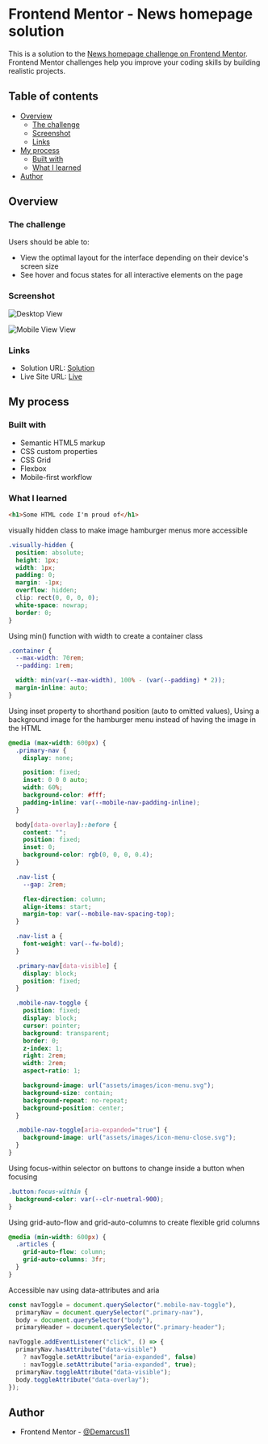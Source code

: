 # Frontend Mentor - News homepage solution

This is a solution to the [News homepage challenge on Frontend Mentor](https://www.frontendmentor.io/challenges/news-homepage-H6SWTa1MFl). Frontend Mentor challenges help you improve your coding skills by building realistic projects.

## Table of contents

- [Overview](#overview)
  - [The challenge](#the-challenge)
  - [Screenshot](#screenshot)
  - [Links](#links)
- [My process](#my-process)
  - [Built with](#built-with)
  - [What I learned](#what-i-learned)
- [Author](#author)

## Overview

### The challenge

Users should be able to:

- View the optimal layout for the interface depending on their device's screen size
- See hover and focus states for all interactive elements on the page

### Screenshot

![Desktop View](https://drive.google.com/uc?export=view&id=1BPxLh31MpoEfNROx93teus7EFW_v_mq4)

![Mobile View View](https://drive.google.com/uc?export=view&id=1_Dh_hIZ8N132P6n0buk6n937zNU3CXc0)

### Links

- Solution URL: [Solution](https://github.com/Demarcus11/News-homepage.git)
- Live Site URL: [Live](https://demarcus11.github.io/News-homepage/)

## My process

### Built with

- Semantic HTML5 markup
- CSS custom properties
- CSS Grid
- Flexbox
- Mobile-first workflow

### What I learned

```html
<h1>Some HTML code I'm proud of</h1>
```

visually hidden class to make image hamburger menus more accessible

```css
.visually-hidden {
  position: absolute;
  height: 1px;
  width: 1px;
  padding: 0;
  margin: -1px;
  overflow: hidden;
  clip: rect(0, 0, 0, 0);
  white-space: nowrap;
  border: 0;
}
```

Using min() function with width to create a container class

```css
.container {
  --max-width: 70rem;
  --padding: 1rem;

  width: min(var(--max-width), 100% - (var(--padding) * 2));
  margin-inline: auto;
}
```

Using inset property to shorthand position (auto to omitted values), Using a background image for the hamburger menu instead of having the image in the HTML

```css
@media (max-width: 600px) {
  .primary-nav {
    display: none;

    position: fixed;
    inset: 0 0 0 auto;
    width: 60%;
    background-color: #fff;
    padding-inline: var(--mobile-nav-padding-inline);
  }

  body[data-overlay]::before {
    content: "";
    position: fixed;
    inset: 0;
    background-color: rgb(0, 0, 0, 0.4);
  }

  .nav-list {
    --gap: 2rem;

    flex-direction: column;
    align-items: start;
    margin-top: var(--mobile-nav-spacing-top);
  }

  .nav-list a {
    font-weight: var(--fw-bold);
  }

  .primary-nav[data-visible] {
    display: block;
    position: fixed;
  }

  .mobile-nav-toggle {
    position: fixed;
    display: block;
    cursor: pointer;
    background: transparent;
    border: 0;
    z-index: 1;
    right: 2rem;
    width: 2rem;
    aspect-ratio: 1;

    background-image: url("assets/images/icon-menu.svg");
    background-size: contain;
    background-repeat: no-repeat;
    background-position: center;
  }

  .mobile-nav-toggle[aria-expanded="true"] {
    background-image: url("assets/images/icon-menu-close.svg");
  }
}
```

Using focus-within selector on buttons to change inside a button when focusing

```css
.button:focus-within {
  background-color: var(--clr-nuetral-900);
}
```

Using grid-auto-flow and grid-auto-columns to create flexible grid columns

```css
@media (min-width: 600px) {
  .articles {
    grid-auto-flow: column;
    grid-auto-columns: 3fr;
  }
}
```

Accessible nav using data-attributes and aria

```js
const navToggle = document.querySelector(".mobile-nav-toggle"),
  primaryNav = document.querySelector(".primary-nav"),
  body = document.querySelector("body"),
  primaryHeader = document.querySelector(".primary-header");

navToggle.addEventListener("click", () => {
  primaryNav.hasAttribute("data-visible")
    ? navToggle.setAttribute("aria-expanded", false)
    : navToggle.setAttribute("aria-expanded", true);
  primaryNav.toggleAttribute("data-visible");
  body.toggleAttribute("data-overlay");
});
```

## Author

- Frontend Mentor - [@Demarcus11](https://www.frontendmentor.io/profile/Demarcus11)
